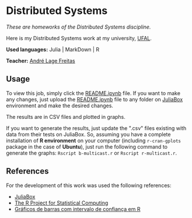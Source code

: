 # Distributed Systems

_These are homeworks of the Distributed Systems discipline._

Here is my Distributed Systems work at my university, [UFAL](http://www.ufal.edu.br).

**Used languages:** Julia | MarkDown | R

**Teacher:** [André Lage Freitas](https://sites.google.com/a/ic.ufal.br/andrelage/)

## Usage

To view this job, simply click the [README.ipynb](https://github.com/danielsanfr/universitys-homeworks/blob/master/distributed-systems/README.ipynb) file. If you want to make any changes, just upload the [README.ipynb](https://github.com/danielsanfr/universitys-homeworks/blob/master/distributed-systems/README.ipynb) file to any folder on [JuliaBox](https://www.juliabox.com) environment and make the desired changes.

The results are in CSV files and plotted in graphs.

If you want to generate the results,  just update the ".csv" files existing with data from their tests on JuliaBox. So, assuming you have a complete installation of **R environment** on your computer (including `r-cran-gplots` package in the case of **Ubuntu**), just run the following command to generate the graphs: `Rscript b-multicast.r` or `Rscript r-multicast.r`.

## References

For the development of this work was used the following references:

* [JuliaBox](https://www.juliabox.com)
* [The R Project for Statistical Computing](https://www.r-project.org/)
* [Gráficos de barras com intervalo de confiança em R](http://raciocinio-lateral.jonhnnyweslley.net/2009/11/graficos-de-barras-com-intervalo-de.html)
